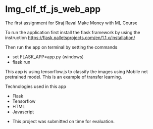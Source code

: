 # Img_clf_tf_js_web_app
The first assignment for Siraj Raval Make Money with ML Course


To run the application first install the flask framework by using the instruction
https://flask.palletsprojects.com/en/1.1.x/installation/

Then run the app on terminal by setting the commands
- set FLASK_APP=app.py (windows)
-  flask run


This app is using tensorflow.js to classify the images using Mobile net pretrained model.
This is an example of transfer learning.



Technologies used in this app
- Flask
- Tensorflow
- HTML
- Javascript





* This project was submitted on time for evaluation.
